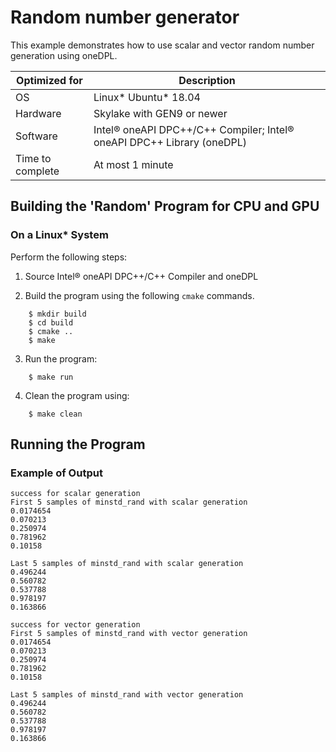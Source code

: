 # Random number generator

This example demonstrates how to use scalar and vector random number generation using oneDPL.

| Optimized for                   | Description                                                                    |
|---------------------------------|--------------------------------------------------------------------------------|
| OS                              | Linux* Ubuntu* 18.04                                                           |
| Hardware                        | Skylake with GEN9 or newer                                                     |
| Software                        | Intel&reg; oneAPI DPC++/C++ Compiler; Intel&reg; oneAPI DPC++ Library (oneDPL) |
| Time to complete                | At most 1 minute                                                               |

## Building the 'Random' Program for CPU and GPU

### On a Linux* System
Perform the following steps:

1. Source Intel&reg; oneAPI DPC++/C++ Compiler and oneDPL

2. Build the program using the following `cmake` commands.
```
    $ mkdir build
    $ cd build
    $ cmake ..
    $ make
```

3. Run the program:
```
    $ make run
```

4. Clean the program using:
```
    $ make clean
```

## Running the Program
### Example of Output

```
success for scalar generation
First 5 samples of minstd_rand with scalar generation
0.0174654
0.070213
0.250974
0.781962
0.10158

Last 5 samples of minstd_rand with scalar generation
0.496244
0.560782
0.537788
0.978197
0.163866

success for vector generation
First 5 samples of minstd_rand with vector generation
0.0174654
0.070213
0.250974
0.781962
0.10158

Last 5 samples of minstd_rand with vector generation
0.496244
0.560782
0.537788
0.978197
0.163866
```
